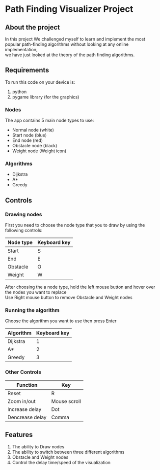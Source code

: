Path Finding Visualizer Project
====================
About the project
-----------------
In this project We challenged myself to learn and implement the most popular path-finding algorithms without looking at any online implementation,  
we have just looked at the theory of the path finding algorithms.

Requirements
------------
To run this code on your device is:
1. python
2. pygame library (for the graphics)

### Nodes  
The app contains 5 main node types to use:
* Normal node   (white)
* Start node    (blue)
* End node      (red)
* Obstacle node (black)
* Weight node   (Weight icon)

### Algorithms  
* Dijkstra
* A*
* Greedy

Controls
--------
### Drawing nodes  
First you need to choose the node type that you to draw by using the following controls:

|Node type|Keyboard key|
|---------|------------|
|  Start  |     S      |
|   End   |     E      |
|Obstacle |     O      |
| Weight  |     W      |



After choosing the a node type, hold the left mouse button and hover over the nodes you want to replace  
Use Right mouse button to remove Obstacle and Weight nodes

### Running the algorithm  
Choose the algorithm you want to use then press Enter

|Algorithm|Keyboard key|
|---------|------------|
|Dijkstra |     1      |
|   A*    |     2      |
| Greedy  |     3      |

### Other Controls
|   Function    |    Key     |
|---------------|------------|
|Reset          |     R      |
|Zoom in/out    |Mouse scroll|
|Increase delay |    Dot     |
|Dencrease delay|   Comma    |

Features
--------
1. The ability to Draw nodes
2. The ability to switch between three different algorithms
3. Obstacle and Weight nodes
4. Control the delay time/speed of the visualization
